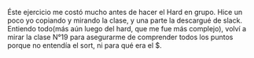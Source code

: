 Éste ejercicio me costó mucho antes de hacer el Hard en grupo. Hice un poco yo copiando y mirando la clase, y una parte la descargué de slack. Entiendo todo(más aún luego del hard, que me fue más complejo), volví a mirar la clase N°19 para asegurarme de comprender todos los puntos porque no entendía el sort, ni para qué era el $.